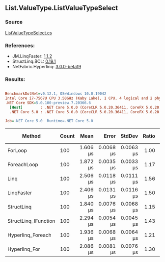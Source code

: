 ﻿## List.ValueType.ListValueTypeSelect

### Source
[ListValueTypeSelect.cs](../LinqBenchmarks/List/ValueType/ListValueTypeSelect.cs)

### References:
- JM.LinqFaster: [1.1.2](https://www.nuget.org/packages/JM.LinqFaster/1.1.2)
- StructLinq.BCL: [0.19.1](https://www.nuget.org/packages/StructLinq.BCL/0.19.1)
- NetFabric.Hyperlinq: [3.0.0-beta19](https://www.nuget.org/packages/NetFabric.Hyperlinq/3.0.0-beta19)

### Results:
``` ini

BenchmarkDotNet=v0.12.1, OS=Windows 10.0.19042
Intel Core i7-7567U CPU 3.50GHz (Kaby Lake), 1 CPU, 4 logical and 2 physical cores
.NET Core SDK=5.0.100-preview.7.20366.6
  [Host]        : .NET Core 5.0.0 (CoreCLR 5.0.20.36411, CoreFX 5.0.20.36411), X64 RyuJIT
  .NET Core 5.0 : .NET Core 5.0.0 (CoreCLR 5.0.20.36411, CoreFX 5.0.20.36411), X64 RyuJIT

Job=.NET Core 5.0  Runtime=.NET Core 5.0  

```
|               Method | Count |     Mean |     Error |    StdDev | Ratio |  Gen 0 | Gen 1 | Gen 2 | Allocated | CacheMisses/Op | BranchMispredictions/Op |
|--------------------- |------ |---------:|----------:|----------:|------:|-------:|------:|------:|----------:|---------------:|------------------------:|
|              ForLoop |   100 | 1.606 μs | 0.0068 μs | 0.0063 μs |  1.00 |      - |     - |     - |         - |              0 |                       0 |
|          ForeachLoop |   100 | 1.872 μs | 0.0035 μs | 0.0033 μs |  1.17 |      - |     - |     - |         - |              0 |                       0 |
|                 Linq |   100 | 2.506 μs | 0.0118 μs | 0.0111 μs |  1.56 | 0.0648 |     - |     - |     136 B |              2 |                       1 |
|           LinqFaster |   100 | 2.406 μs | 0.0131 μs | 0.0116 μs |  1.50 | 1.9379 |     - |     - |    4056 B |              9 |                       2 |
|           StructLinq |   100 | 1.840 μs | 0.0076 μs | 0.0068 μs |  1.15 |      - |     - |     - |         - |              0 |                       1 |
| StructLinq_IFunction |   100 | 2.294 μs | 0.0054 μs | 0.0045 μs |  1.43 |      - |     - |     - |         - |              0 |                       0 |
|    Hyperlinq_Foreach |   100 | 1.936 μs | 0.0068 μs | 0.0064 μs |  1.21 |      - |     - |     - |         - |              0 |                       1 |
|        Hyperlinq_For |   100 | 2.086 μs | 0.0081 μs | 0.0076 μs |  1.30 |      - |     - |     - |         - |              0 |                       1 |
